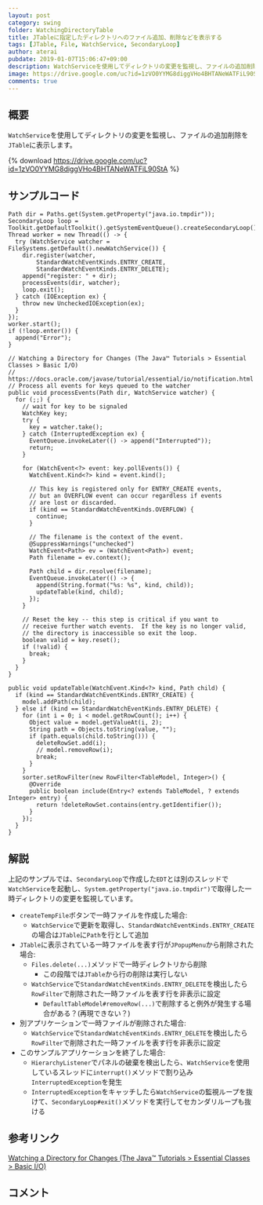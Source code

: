 ```yaml
---
layout: post
category: swing
folder: WatchingDirectoryTable
title: JTableに指定したディレクトリへのファイル追加、削除などを表示する
tags: [JTable, File, WatchService, SecondaryLoop]
author: aterai
pubdate: 2019-01-07T15:06:47+09:00
description: WatchServiceを使用してディレクトリの変更を監視し、ファイルの追加削除をJTableに表示します。
image: https://drive.google.com/uc?id=1zVO0YYMG8diggVHo4BHTANeWATFiL90StA
comments: true
---
```

## 概要
`WatchService`を使用してディレクトリの変更を監視し、ファイルの追加削除を`JTable`に表示します。

{% download https://drive.google.com/uc?id=1zVO0YYMG8diggVHo4BHTANeWATFiL90StA %}

## サンプルコード
<pre class="prettyprint"><code>Path dir = Paths.get(System.getProperty("java.io.tmpdir"));
SecondaryLoop loop = Toolkit.getDefaultToolkit().getSystemEventQueue().createSecondaryLoop();
Thread worker = new Thread(() -&gt; {
  try (WatchService watcher = FileSystems.getDefault().newWatchService()) {
    dir.register(watcher,
        StandardWatchEventKinds.ENTRY_CREATE,
        StandardWatchEventKinds.ENTRY_DELETE);
    append("register: " + dir);
    processEvents(dir, watcher);
    loop.exit();
  } catch (IOException ex) {
    throw new UncheckedIOException(ex);
  }
});
worker.start();
if (!loop.enter()) {
  append("Error");
}

// Watching a Directory for Changes (The Java™ Tutorials &gt; Essential Classes &gt; Basic I/O)
// https://docs.oracle.com/javase/tutorial/essential/io/notification.html
// Process all events for keys queued to the watcher
public void processEvents(Path dir, WatchService watcher) {
  for (;;) {
    // wait for key to be signaled
    WatchKey key;
    try {
      key = watcher.take();
    } catch (InterruptedException ex) {
      EventQueue.invokeLater(() -&gt; append("Interrupted"));
      return;
    }

    for (WatchEvent&lt;?&gt; event: key.pollEvents()) {
      WatchEvent.Kind&lt;?&gt; kind = event.kind();

      // This key is registered only for ENTRY_CREATE events,
      // but an OVERFLOW event can occur regardless if events
      // are lost or discarded.
      if (kind == StandardWatchEventKinds.OVERFLOW) {
        continue;
      }

      // The filename is the context of the event.
      @SuppressWarnings("unchecked")
      WatchEvent&lt;Path&gt; ev = (WatchEvent&lt;Path&gt;) event;
      Path filename = ev.context();

      Path child = dir.resolve(filename);
      EventQueue.invokeLater(() -&gt; {
        append(String.format("%s: %s", kind, child));
        updateTable(kind, child);
      });
    }

    // Reset the key -- this step is critical if you want to
    // receive further watch events.  If the key is no longer valid,
    // the directory is inaccessible so exit the loop.
    boolean valid = key.reset();
    if (!valid) {
      break;
    }
  }
}

public void updateTable(WatchEvent.Kind&lt;?&gt; kind, Path child) {
  if (kind == StandardWatchEventKinds.ENTRY_CREATE) {
    model.addPath(child);
  } else if (kind == StandardWatchEventKinds.ENTRY_DELETE) {
    for (int i = 0; i &lt; model.getRowCount(); i++) {
      Object value = model.getValueAt(i, 2);
      String path = Objects.toString(value, "");
      if (path.equals(child.toString())) {
        deleteRowSet.add(i);
        // model.removeRow(i);
        break;
      }
    }
    sorter.setRowFilter(new RowFilter&lt;TableModel, Integer&gt;() {
      @Override
      public boolean include(Entry&lt;? extends TableModel, ? extends Integer&gt; entry) {
        return !deleteRowSet.contains(entry.getIdentifier());
      }
    });
  }
}
</code></pre>

## 解説
上記のサンプルでは、`SecondaryLoop`で作成した`EDT`とは別のスレッドで`WatchService`を起動し、`System.getProperty("java.io.tmpdir")`で取得した一時ディレクトリの変更を監視しています。

- `createTempFile`ボタンで一時ファイルを作成した場合:
    - `WatchService`で更新を取得し、`StandardWatchEventKinds.ENTRY_CREATE`の場合は`JTable`に`Path`を行として追加
- `JTable`に表示されている一時ファイルを表す行が`JPopupMenu`から削除された場合:
    - `Files.delete(...)`メソッドで一時ディレクトリから削除
        - この段階では`JTable`から行の削除は実行しない
    - `WatchService`で`StandardWatchEventKinds.ENTRY_DELETE`を検出したら`RowFilter`で削除された一時ファイルを表す行を非表示に設定
        - `DefaultTableModel#removeRow(...)`で削除すると例外が発生する場合がある？(再現できない？)
- 別アプリケーションで一時ファイルが削除された場合:
    - `WatchService`で`StandardWatchEventKinds.ENTRY_DELETE`を検出したら`RowFilter`で削除された一時ファイルを表す行を非表示に設定
- このサンプルアプリケーションを終了した場合:
    - `HierarchyListener`でパネルの破棄を検出したら、`WatchService`を使用しているスレッドに`interrupt()`メソッドで割り込み`InterruptedException`を発生
    - `InterruptedException`をキャッチしたら`WatchService`の監視ループを抜けて、`SecondaryLoop#exit()`メソッドを実行してセカンダリループも抜ける

<!-- dummy comment line for breaking list -->

## 参考リンク
[Watching a Directory for Changes (The Java™ Tutorials > Essential Classes > Basic I/O)](https://docs.oracle.com/javase/tutorial/essential/io/notification.html)

## コメント
